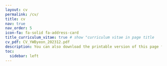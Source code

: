 ```yaml
---
layout: cv
permalink: /cv/
title: cv
nav: true
nav_order: 5
icon-fa: fa-solid fa-address-card
title_curriculum_vitae: true # show "curriculum vitae in page title
cv_pdf: CV_YWByeon_202312.pdf
description: You can also download the printable version of this page from the top pdf icon.
toc:
  sidebar: left
---
```

